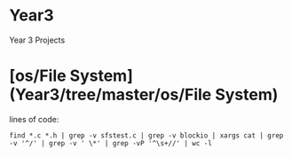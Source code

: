 Year3
=====

Year 3 Projects

[os/File System](Year3/tree/master/os/File System)
================

lines of code:

    find *.c *.h | grep -v sfstest.c | grep -v blockio | xargs cat | grep -v '^/' | grep -v ' \*' | grep -vP '^\s+//' | wc -l